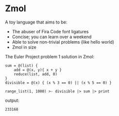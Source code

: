 # Zmol

A toy language that aims to be:

- The abuser of Fira Code font ligatures
- Concise; you can learn over a weekend
- Able to solve non-trivial problems (like hello world)
- Zmol in size

The Euler Project problem 1 solution in Zmol:

```
sum = @(list) { 
    add = @(x, y){ x + y }
    reduce(list, add, 0) 
}
divisible = @(x) { (x % 3 == 0) || (x % 5 == 0) }

range_list(1, 1000) >- divisible |> sum |> print
```

output:
```
233168
```